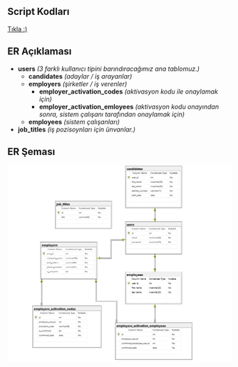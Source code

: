 ## Script Kodları
<a href="scripts.sql">Tıkla :)</a>

## ER Açıklaması 
- <b>users</b> <i>(3 farklı kullanıcı tipini barındıracağımız ana tablomuz.)</i>
  - <b>candidates</b> <i>(adaylar / iş arayanlar)</i>
  - <b>employers</b> <i>(şirketler / iş verenler)</i>
    - <b>employer_activation_codes</b> <i>(aktivasyon kodu ile onaylamak için)</i>
    - <b>employer_activation_emloyees</b> <i>(aktivasyon kodu onayından sonra, sistem çalışanı tarafından onaylamak için)</i>
  - <b>employees</b> <i>(sistem çalışanları)</i>
- <b>job_titles</b> <i>(iş pozisoynları için ünvanlar.)</i>

## ER Şeması
<img src="ER Diagram.3.png">
 
